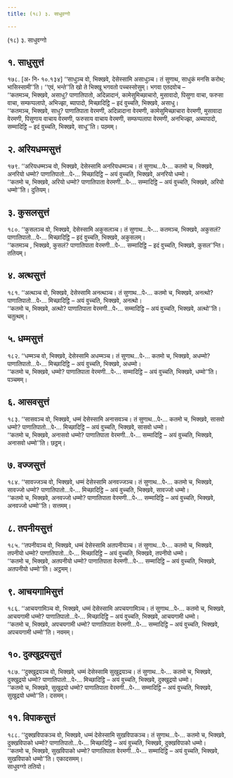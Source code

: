```yaml
---
title: (१८) ३. साधुवग्गो

---
```

(१८) ३. साधुवग्गो  


## १. साधुसुत्तं

१७८. [अ॰ नि॰ १०.१३४] ‘‘साधुञ्च वो, भिक्खवे, देसेस्सामि असाधुञ्च। तं सुणाथ, साधुकं मनसि करोथ; भासिस्सामी’’ति। ‘‘एवं, भन्ते’’ति खो ते भिक्खू भगवतो पच्चस्सोसुम्। भगवा एतदवोच –  
‘‘कतमञ्च, भिक्खवे, असाधु? पाणातिपातो, अदिन्नादानं, कामेसुमिच्छाचारो, मुसावादो, पिसुणा वाचा, फरुसा वाचा, सम्फप्पलापो, अभिज्झा, ब्यापादो, मिच्छादिट्ठि – इदं वुच्चति, भिक्खवे, असाधु।  
‘‘कतमञ्च, भिक्खवे, साधु? पाणातिपाता वेरमणी, अदिन्नादाना वेरमणी, कामेसुमिच्छाचारा वेरमणी, मुसावादा वेरमणी, पिसुणाय वाचाय वेरमणी, फरुसाय वाचाय वेरमणी, सम्फप्पलापा वेरमणी, अनभिज्झा, अब्यापादो, सम्मादिट्ठि – इदं वुच्चति, भिक्खवे, साधू’’ति। पठमम्।  


## २. अरियधम्मसुत्तं

१७९. ‘‘अरियधम्मञ्च वो, भिक्खवे, देसेस्सामि अनरियधम्मञ्च। तं सुणाथ…पे॰… कतमो च, भिक्खवे, अनरियो धम्मो? पाणातिपातो…पे॰… मिच्छादिट्ठि – अयं वुच्चति, भिक्खवे, अनरियो धम्मो।  
‘‘कतमो च, भिक्खवे, अरियो धम्मो? पाणातिपाता वेरमणी…पे॰… सम्मादिट्ठि – अयं वुच्चति, भिक्खवे, अरियो धम्मो’’ति। दुतियम्।  


## ३. कुसलसुत्तं

१८०. ‘‘कुसलञ्च वो, भिक्खवे, देसेस्सामि अकुसलञ्च। तं सुणाथ…पे॰… कतमञ्च, भिक्खवे, अकुसलं? पाणातिपातो…पे॰… मिच्छादिट्ठि – इदं वुच्चति, भिक्खवे, अकुसलम्।  
‘‘कतमञ्च , भिक्खवे, कुसलं? पाणातिपाता वेरमणी…पे॰… सम्मादिट्ठि – इदं वुच्चति, भिक्खवे, कुसल’’न्ति। ततियम्।  


## ४. अत्थसुत्तं

१८१. ‘‘अत्थञ्च वो, भिक्खवे, देसेस्सामि अनत्थञ्च। तं सुणाथ…पे॰… कतमो च, भिक्खवे, अनत्थो? पाणातिपातो…पे॰… मिच्छादिट्ठि – अयं वुच्चति, भिक्खवे, अनत्थो।  
‘‘कतमो च, भिक्खवे, अत्थो? पाणातिपाता वेरमणी…पे॰… सम्मादिट्ठि – अयं वुच्चति, भिक्खवे, अत्थो’’ति। चतुत्थम्।  


## ५. धम्मसुत्तं

१८२. ‘‘धम्मञ्च वो, भिक्खवे, देसेस्सामि अधम्मञ्च। तं सुणाथ…पे॰… कतमो च, भिक्खवे, अधम्मो? पाणातिपातो…पे॰… मिच्छादिट्ठि – अयं वुच्चति, भिक्खवे, अधम्मो।  
‘‘कतमो च, भिक्खवे, धम्मो? पाणातिपाता वेरमणी…पे॰… सम्मादिट्ठि – अयं वुच्चति, भिक्खवे, धम्मो’’ति। पञ्चमम्।  


## ६. आसवसुत्तं

१८३. ‘‘सासवञ्च वो, भिक्खवे, धम्मं देसेस्सामि अनासवञ्च। तं सुणाथ…पे॰… कतमो च, भिक्खवे, सासवो धम्मो? पाणातिपातो…पे॰… मिच्छादिट्ठि – अयं वुच्चति, भिक्खवे, सासवो धम्मो।  
‘‘कतमो च, भिक्खवे, अनासवो धम्मो? पाणातिपाता वेरमणी…पे॰… सम्मादिट्ठि – अयं वुच्चति, भिक्खवे, अनासवो धम्मो’’ति। छट्ठम्।  


## ७. वज्जसुत्तं

१८४. ‘‘सावज्जञ्च वो, भिक्खवे, धम्मं देसेस्सामि अनवज्जञ्च। तं सुणाथ…पे॰… कतमो च, भिक्खवे, सावज्जो धम्मो? पाणातिपातो…पे॰… मिच्छादिट्ठि – अयं वुच्चति, भिक्खवे, सावज्जो धम्मो।  
‘‘कतमो च, भिक्खवे, अनवज्जो धम्मो? पाणातिपाता वेरमणी…पे॰… सम्मादिट्ठि – अयं वुच्चति, भिक्खवे, अनवज्जो धम्मो’’ति। सत्तमम्।  


## ८. तपनीयसुत्तं

१८५. ‘‘तपनीयञ्च वो, भिक्खवे, धम्मं देसेस्सामि अतपनीयञ्च। तं सुणाथ…पे॰… कतमो च, भिक्खवे, तपनीयो धम्मो? पाणातिपातो…पे॰… मिच्छादिट्ठि – अयं वुच्चति, भिक्खवे, तपनीयो धम्मो।  
‘‘कतमो च, भिक्खवे, अतपनीयो धम्मो? पाणातिपाता वेरमणी…पे॰… सम्मादिट्ठि – अयं वुच्चति, भिक्खवे, अतपनीयो धम्मो’’ति। अट्ठमम्।  


## ९. आचयगामिसुत्तं

१८६. ‘‘आचयगामिञ्च वो, भिक्खवे, धम्मं देसेस्सामि अपचयगामिञ्च। तं सुणाथ…पे॰… कतमो च, भिक्खवे, आचयगामी धम्मो? पाणातिपातो…पे॰… मिच्छादिट्ठि – अयं वुच्चति, भिक्खवे, आचयगामी धम्मो।  
‘‘कतमो च, भिक्खवे, अपचयगामी धम्मो? पाणातिपाता वेरमणी…पे॰… सम्मादिट्ठि – अयं वुच्चति, भिक्खवे, अपचयगामी धम्मो’’ति। नवमम्।  


## १०. दुक्खुद्रयसुत्तं

१८७. ‘‘दुक्खुद्रयञ्च वो, भिक्खवे, धम्मं देसेस्सामि सुखुद्रयञ्च। तं सुणाथ…पे॰… कतमो च, भिक्खवे, दुक्खुद्रयो धम्मो? पाणातिपातो…पे॰… मिच्छादिट्ठि – अयं वुच्चति, भिक्खवे, दुक्खुद्रयो धम्मो।  
‘‘कतमो च, भिक्खवे, सुखुद्रयो धम्मो? पाणातिपाता वेरमणी…पे॰… सम्मादिट्ठि – अयं वुच्चति, भिक्खवे, सुखुद्रयो धम्मो’’ति। दसमम्।  


## ११. विपाकसुत्तं

१८८. ‘‘दुक्खविपाकञ्च वो, भिक्खवे, धम्मं देसेस्सामि सुखविपाकञ्च। तं सुणाथ…पे॰… कतमो च, भिक्खवे, दुक्खविपाको धम्मो? पाणातिपातो…पे॰… मिच्छादिट्ठि – अयं वुच्चति, भिक्खवे, दुक्खविपाको धम्मो।  
‘‘कतमो च, भिक्खवे, सुखविपाको धम्मो? पाणातिपाता वेरमणी…पे॰… सम्मादिट्ठि – अयं वुच्चति, भिक्खवे, सुखविपाको धम्मो’’ति। एकादसमम्।  
साधुवग्गो ततियो।  